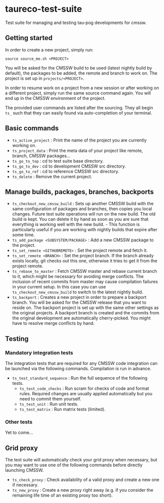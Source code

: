 # taureco-test-suite
Test suite for managing and testing tau-pog developments for cmssw.

## Getting started
In order to create a new project, simply run:
```
source source_me.sh <PROJECT>
```
You will be asked for the CMSSW build to be used (latest nightly build by default), the packages to be added, the remote and branch to work on.
The project is set up in `projects/<PROJECT>`.

In order to resume work on a project from a new session or after working on a different project, simply run the same source command again. You will end up in the CMSSW environment of the project.

The provided user commands are listed after the sourcing. They all begin `ts_` such that they can easily found via auto-completion of your terminal.

## Basic commands
* `ts_active_project` : Print the name of the project you are currently working on.
* `ts_project_data` : Print the meta data of your project like remote, branch, CMSSW packages...
* `ts_go_to_top` : cd to test suite base directory.
* `ts_go_to_dev` : cd to development CMSSW src directory.
* `ts_go_to_ref` : cd to reference CMSSW src directory.
* `ts_delete` : Remove the current project.

## Manage builds, packages, branches, backports
* `ts_checkout_new_cmssw_build` : Sets up another CMSSW build with the same configuration of packages and branches, then copies you local changes. Future test suite operations will run on the new build. The old build is kept. You can delete it by hand as soon as you are sure that everything is working well with the new build. -  This function is particularly useful if you are working with nightly builds that expire after some time.
* `ts_add_package <SUBSYSTEM/PACKAGE>` : Add a new CMSSW package to the project.
* `ts_set_remote <GITHUBREMOTE>` : Set the project remote and fetch it.
* `ts_set_remote <BRANCH>` : Set the project branch. If the branch already exists locally, git checks out this one, otherwise it tries to get it from the project remote.
* `ts_rebase_to_master` : Fetch CMSSW master and rebase current branch to it, which might be necessary for avoiding merge conflicts. The inclusion of recent commits from master may cause compilation failures in your current setup. In this case you can use `ts_checkout_new_cmssw_build` to switch to the latest nightly build.
* `ts_backport` : Creates a new project in order to prepare a backport branch. You will be asked for the CMSSW release that you want to reside on. The backport project is set up with the same other settings as the original projects. A backport branch is created and the commits from the original development are automatically cherry-picked. You might have to resolve merge conflicts by hand.

## Testing
### Mandatory integration tests
The integration tests that are required for any CMSSW code integration can be launched via the following commands. Compilation is run in advance.
* `ts_test_standard_sequence` : Run the full sequence of the following tests.
    * `ts_test_code_checks` : Run scram for checks of code and format rules. Required changes are usually applied automatically but you need to commit them yourself.
    * `ts_test_unit` : Run unit tests.
    * `ts_test_matrix` : Run matrix tests (limited).

### Other tests
Yet to come...

## Grid proxy
The test suite will automatically check your grid proxy when necessary, but you may want to use one of the following commands before directly launching CMSSW.
* `ts_check_proxy` : Check availability of a valid proxy and create a new one if necessary.
* `ts_new_proxy` : Create a new proxy right away (e.g. if you consider the remaining life time of an existing proxy too short).
